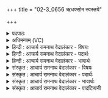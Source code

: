 +++
title = "02-3_0656 ऋधक्सोम स्वस्तये"

+++
<details><summary>पदपाठः</summary>

ऋ꣣ध꣢क्। सो꣣म। स्व꣣स्त꣡ये꣢। सु꣣। अस्त꣡ये꣢। सं꣣जग्मानः꣢। स꣣म्। जग्मानः꣢। दि꣣वा꣢। क꣣वे। प꣡व꣢꣯स्व। सू꣡र्यः꣢꣯। दृ꣣शे꣢। ६५६।
</details>

<details><summary>अधिमन्त्रम् (VC)</summary>

- पवमानः सोमः
- कश्यपो मारीचः
- गायत्री
- षड्जः
</details>

<details><summary>हिन्दी : आचार्य रामनाथ वेदालंकार - विषयः</summary>

अगले मन्त्र में जीवात्मा और चन्द्रमा का विषय वर्णित है।
</details>

<details><summary>हिन्दी : आचार्य रामनाथ वेदालंकार - पदार्थः</summary>

पदार्थान्वयभाषाः -  प्रथम—जीवात्मा के पक्ष में। हे (कवे) बुद्धिमान्,दूरदर्शी (सोम) चन्द्रमा के समान उन्नतिशील जीवात्मन् ! तू (दिवा) परमात्मा की ज्योति से (संजग्मानः) संयुक्त होता हुआ (स्वस्तये) उत्कृष्ट जीवन के लिए (ऋधक्) उन्नति प्राप्त कर। (सूर्यः) सूर्य के समान प्रकाशमान होकर (दृशे) मुक्ति का मार्ग देखने के लिए (पवस्व) प्रयत्न कर ॥ द्वितीय—चन्द्रमा के पक्ष में। हे (कवे) पृथिवी की परिक्रमा करनेवाले (सोम) चन्द्रमा ! तू(दिवा)सूर्य के प्रकाश से (संजग्मानः) संयुक्त होता हुआ (स्वस्तये) हमारे सुख के लिए (ऋधक्) एक-एक कला से प्रतिदिन बढ़ता चल। पूर्णिमा को (सूर्यः) सूर्य के समान सम्पूर्ण प्रभामण्डलवाला होकर (दृशे) हमारे देखने के लिए (पवस्व) भूमण्डल पर अपनी चांदनी को फैला ॥३॥ इस मन्त्र में श्लेषालङ्कार है। ‘सूर्यः’ अर्थात् ‘सूर्य के सदृश’ में लुप्तोपमा है। चन्द्रमा के पक्ष में जड़ वस्तु में चेतनवत् व्यवहार आलङ्कारिक है ॥३॥
</details>

<details><summary>हिन्दी : आचार्य रामनाथ वेदालंकार - भावार्थः</summary>

भावार्थभाषाः -  जैसे सूर्य से चन्द्रमा प्रकाशित होता है,वैसे ही परमात्मारूप सूर्य से हम प्रकाशित होते हैं ॥३॥
</details>

<details><summary>संस्कृत : आचार्य रामनाथ वेदालंकार - विषयः</summary>

अथ जीवात्मचन्द्रयोर्विषयमाह।
</details>

<details><summary>संस्कृत : आचार्य रामनाथ वेदालंकार - पदार्थः</summary>

पदार्थान्वयभाषाः -  प्रथमः—जीवात्मपरः। हे (कवे) मेधाविन् क्रान्तदर्शिन् (सोम) चन्द्रवद् वृद्धिशील जीवात्मन् ! त्वम् (दिवा) परमात्मज्योतिषा (संजग्मानः) संगच्छमानः सन् (स्वस्तये) उत्कृष्टजीवनाय।[अस्तिरभिपूजितः स्वस्तिरिति निरुक्तम्। ३।२१।१२।] (ऋधक्) ऋध्नुवन्,वर्धमानः भव।[ऋधगिति पृथग्भावस्यानुप्रवचनं भवति,अथापि ऋध्नोत्यर्थे दृश्यते। निरु० ४।२५] (सूर्यः) सूर्य इव प्रकाशमानः सन् (दृशे) मुक्तिमार्गं द्रष्टुम् (पवस्व) प्रयतस्व।[पवते गतिकर्मा। निघं० २।१४]॥ द्वितीयः—चन्द्रपरः। हे (कवे) पृथिवीं परितो गन्तः।[कवते गतिकर्मा। निघं० २।१४।] (सोम) चन्द्र ! त्वम् (दिवा) सूर्यप्रकाशेन (संजग्मानः) संगच्छमानः (स्वस्तये) अस्मत्कल्याणाय (ऋधक्) एकैकया कलया प्रत्यहं वर्धमानो भव। तथा च पूर्णिमायाम् (सूर्यः) सूर्य इव सम्पूर्णप्रभामण्डलः सन् (दृशे) अस्माकं दर्शनाय (पवस्व) भूमण्डले स्वचन्द्रिकां प्रक्षारय ॥३॥ अत्र श्लेषालङ्कारः। सूर्यः इति लुप्तोपमम्। चन्द्रपक्षे जडे चेतनवद् व्यवहार आलङ्कारिकः ॥३॥
</details>

<details><summary>संस्कृत : आचार्य रामनाथ वेदालंकार - भावार्थः</summary>

भावार्थभाषाः -  यथा सूर्याच्चन्द्रः प्रकाशते तथैव परमात्मसूर्याद् वयं प्रकाशिता भवामः ॥३॥
</details>

<details><summary>संस्कृत : आचार्य रामनाथ वेदालंकार - पादटिप्पनी</summary>

टिप्पणी:   १. ऋ० ९।६४।३० ‘दि॒वः क॒विः’ इति भेदः।
</details>